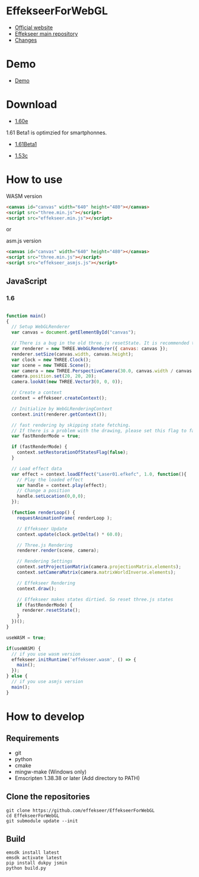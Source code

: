 # EffekseerForWebGL

- [Official website](http://effekseer.github.io)
- [Effekseer main repository](https://github.com/effekseer/Effekseer)
- [Changes](CHANGES)

# Demo

- [Demo](https://effekseer.github.io/EffekseerForWebGL/Sample/index.html)

# Download

- [1.60e](https://github.com/effekseer/EffekseerForWebGL/releases/download/160e/EffekseerForWebGL160e.zip)

1.61 Beta1 is optimzied for smartphonnes.

- [1.61Beta1](https://github.com/effekseer/EffekseerForWebGL/releases/download/161Beta1/EffekseerForWebGL161Beta1.zip)


- [1.53c](https://github.com/effekseer/EffekseerForWebGL/releases/download/153c/EffekseerForWebGL153c.zip)


# How to use

WASM version

```html
<canvas id="canvas" width="640" height="480"></canvas>
<script src="three.min.js"></script>
<script src="effekseer.min.js"></script>
```

or

asm.js version

```html
<canvas id="canvas" width="640" height="480"></canvas>
<script src="three.min.js"></script>
<script src="effekseer_asmjs.js"></script>
```

## JavaScript

### 1.6

```js

function main()
{
  // Setup WebGLRenderer
  var canvas = document.getElementById("canvas");

  // There is a bug in the old three.js resetState. It is recommended to use a newer version.
  var renderer = new THREE.WebGLRenderer({ canvas: canvas });
  renderer.setSize(canvas.width, canvas.height);
  var clock = new THREE.Clock();
  var scene = new THREE.Scene();
  var camera = new THREE.PerspectiveCamera(30.0, canvas.width / canvas.height, 1, 1000);
  camera.position.set(20, 20, 20);
  camera.lookAt(new THREE.Vector3(0, 0, 0));

  // Create a context
  context = effekseer.createContext();

  // Initialize by WebGLRenderingContext
  context.init(renderer.getContext());

  // fast rendering by skipping state fetching.
  // If there is a problem with the drawing, please set this flag to false.
  var fastRenderMode = true;

  if (fastRenderMode) {
    context.setRestorationOfStatesFlag(false);
  }

  // Load effect data
  var effect = context.loadEffect("Laser01.efkefc", 1.0, function(){
    // Play the loaded effect
    var handle = context.play(effect);
    // Change a position
    handle.setLocation(0,0,0);
  });

  (function renderLoop() {
    requestAnimationFrame( renderLoop );

    // Effekseer Update
    context.update(clock.getDelta() * 60.0);

    // Three.js Rendering
    renderer.render(scene, camera);

    // Rendering Settings
    context.setProjectionMatrix(camera.projectionMatrix.elements);
    context.setCameraMatrix(camera.matrixWorldInverse.elements);

    // Effekseer Rendering
    context.draw();

    // Effekseer makes states dirtied. So reset three.js states
    if (fastRenderMode) {
      renderer.resetState();
    }
  })();
}

useWASM = true;

if(useWASM) {
  // if you use wasm version
  effekseer.initRuntime('effekseer.wasm', () => {
    main();
  });
} else {
  // if you use asmjs version
  main();
}

```

# How to develop

## Requirements

- git
- python
- cmake
- mingw-make (Windows only)
- Emscripten 1.38.38 or later (Add directory to PATH)

## Clone the repositories

```
git clone https://github.com/effekseer/EffekseerForWebGL
cd EffekseerForWebGL
git submodule update --init
```

## Build

```
emsdk install latest
emsdk activate latest
pip install dukpy jsmin
python build.py
```
